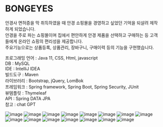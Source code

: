 <h1>BONGEYES</h1>

안경사 면허증을 막 취득하였을 때 안경 쇼핑몰을 경영하고 싶었던 기억을 되살려 제작하게 되었습니다.<br>
안경을 주로 파는 쇼핑몰이며 집에서 편안하게 안경 제품을 선택하고 구매하는 등 고객들에게 온라인 쇼핑의 편리성을 제공합니다.<br>
주요기능으로는 상품등록, 상품관리, 장바구니, 구매이력 등의 기능을 구현했습니다.

프로그래밍 언어 : Java 11, CSS, Html, javascript<br>
DB : MySQL<br>
IDE : IntelliJ IDEA<br>
빌드도구 : Maven<br>
라이브러리 : Bootstrap, jQuery, LomBok<br>
프레임워크 : Spring framework, Spring Boot, Spring Security, JUnit<br>
뷰템플릿 : Thymeleaf<br>
API : Spring DATA JPA<br>
참고 : chat GPT<br>

![image](https://github.com/jaebong1433/shop/assets/125847340/27ee475f-5b42-4844-af77-ee3df61c36de)
![image](https://github.com/jaebong1433/shop/assets/125847340/49ae1a7c-4c38-40b2-ae59-56dec0e8166c)
![image](https://github.com/jaebong1433/shop/assets/125847340/1486b471-30fc-4cc0-a81d-38c1b33d5882)
![image](https://github.com/jaebong1433/shop/assets/125847340/40e9dd4b-b75a-46c5-a80b-17eca1fa8e66)
![image](https://github.com/jaebong1433/shop/assets/125847340/409c6d6e-1a18-447d-8d52-122e17ae6edc)
![image](https://github.com/jaebong1433/shop/assets/125847340/69cd5467-ca4f-4651-9ed2-9b8592447402)
![image](https://github.com/jaebong1433/shop/assets/125847340/6a0fede5-a03c-462c-8091-bf814bbf957c)
![image](https://github.com/jaebong1433/shop/assets/125847340/c91cd28c-ce4c-4e4a-ad93-27c6e80ee8c1)
![image](https://github.com/jaebong1433/shop/assets/125847340/1de63484-9068-40a4-b5b2-7c24aed46b1f)
![image](https://github.com/jaebong1433/shop/assets/125847340/6897f36f-0e99-4968-8f08-88cce92022dc)
![image](https://github.com/jaebong1433/shop/assets/125847340/105ee44c-a220-4dd9-9722-4cc1bd7313d4)
![image](https://github.com/jaebong1433/shop/assets/125847340/d481032d-9cfc-499f-83c8-cdc1c9d5da9f)
![image](https://github.com/jaebong1433/shop/assets/125847340/e5dbfbae-cf92-4c7b-b4d6-885386f48d90)
![image](https://github.com/jaebong1433/shop/assets/125847340/1c0db355-038d-4224-8fe9-1acd03f793c8)
![image](https://github.com/jaebong1433/shop/assets/125847340/5ebe48c4-f6a5-4361-99e8-d8839f3ef9cb)

